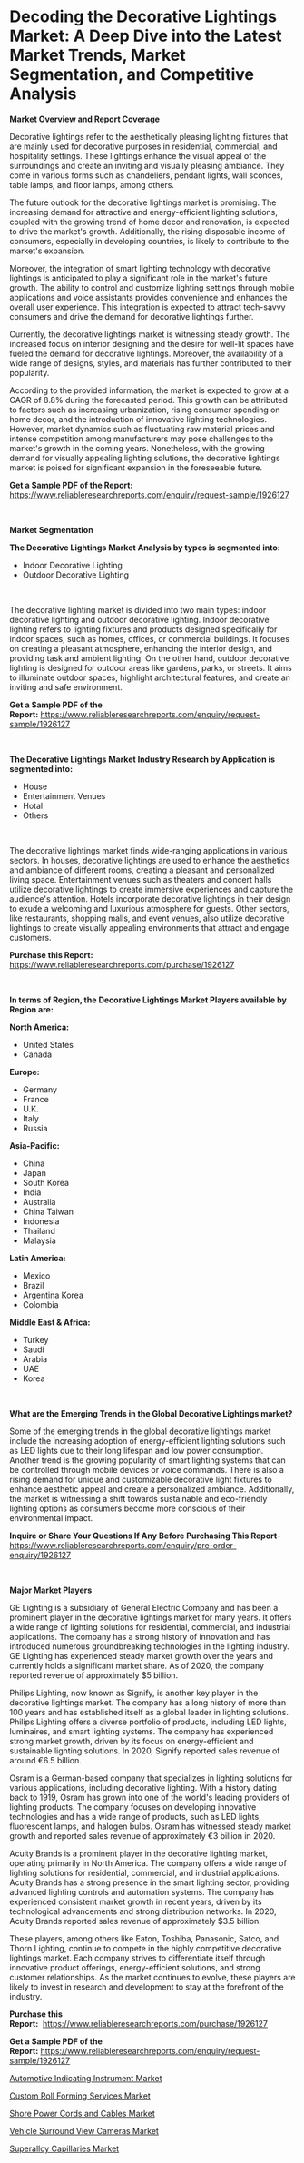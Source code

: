 <p><h1>Decoding the Decorative Lightings Market: A Deep Dive into the Latest Market Trends, Market Segmentation, and Competitive Analysis</h1></p><p><strong>Market Overview and Report Coverage</strong></p>
<p><p>Decorative lightings refer to the aesthetically pleasing lighting fixtures that are mainly used for decorative purposes in residential, commercial, and hospitality settings. These lightings enhance the visual appeal of the surroundings and create an inviting and visually pleasing ambiance. They come in various forms such as chandeliers, pendant lights, wall sconces, table lamps, and floor lamps, among others.</p><p>The future outlook for the decorative lightings market is promising. The increasing demand for attractive and energy-efficient lighting solutions, coupled with the growing trend of home decor and renovation, is expected to drive the market's growth. Additionally, the rising disposable income of consumers, especially in developing countries, is likely to contribute to the market's expansion.</p><p>Moreover, the integration of smart lighting technology with decorative lightings is anticipated to play a significant role in the market's future growth. The ability to control and customize lighting settings through mobile applications and voice assistants provides convenience and enhances the overall user experience. This integration is expected to attract tech-savvy consumers and drive the demand for decorative lightings further.</p><p>Currently, the decorative lightings market is witnessing steady growth. The increased focus on interior designing and the desire for well-lit spaces have fueled the demand for decorative lightings. Moreover, the availability of a wide range of designs, styles, and materials has further contributed to their popularity.</p><p>According to the provided information, the market is expected to grow at a CAGR of 8.8% during the forecasted period. This growth can be attributed to factors such as increasing urbanization, rising consumer spending on home decor, and the introduction of innovative lighting technologies. However, market dynamics such as fluctuating raw material prices and intense competition among manufacturers may pose challenges to the market's growth in the coming years. Nonetheless, with the growing demand for visually appealing lighting solutions, the decorative lightings market is poised for significant expansion in the foreseeable future.</p></p>
<p><strong>Get a Sample PDF of the Report:</strong> <a href="https://www.reliableresearchreports.com/enquiry/request-sample/1926127">https://www.reliableresearchreports.com/enquiry/request-sample/1926127</a></p>
<p>&nbsp;</p>
<p><strong>Market Segmentation</strong></p>
<p><strong>The Decorative Lightings Market Analysis by types is segmented into:</strong></p>
<p><ul><li>Indoor Decorative Lighting</li><li>Outdoor Decorative Lighting</li></ul></p>
<p>&nbsp;</p>
<p><p>The decorative lighting market is divided into two main types: indoor decorative lighting and outdoor decorative lighting. Indoor decorative lighting refers to lighting fixtures and products designed specifically for indoor spaces, such as homes, offices, or commercial buildings. It focuses on creating a pleasant atmosphere, enhancing the interior design, and providing task and ambient lighting. On the other hand, outdoor decorative lighting is designed for outdoor areas like gardens, parks, or streets. It aims to illuminate outdoor spaces, highlight architectural features, and create an inviting and safe environment.</p></p>
<p><strong>Get a Sample PDF of the Report:</strong>&nbsp;<a href="https://www.reliableresearchreports.com/enquiry/request-sample/1926127">https://www.reliableresearchreports.com/enquiry/request-sample/1926127</a></p>
<p>&nbsp;</p>
<p><strong>The Decorative Lightings Market Industry Research by Application is segmented into:</strong></p>
<p><ul><li>House</li><li>Entertainment Venues</li><li>Hotal</li><li>Others</li></ul></p>
<p>&nbsp;</p>
<p><p>The decorative lightings market finds wide-ranging applications in various sectors. In houses, decorative lightings are used to enhance the aesthetics and ambiance of different rooms, creating a pleasant and personalized living space. Entertainment venues such as theaters and concert halls utilize decorative lightings to create immersive experiences and capture the audience's attention. Hotels incorporate decorative lightings in their design to exude a welcoming and luxurious atmosphere for guests. Other sectors, like restaurants, shopping malls, and event venues, also utilize decorative lightings to create visually appealing environments that attract and engage customers.</p></p>
<p><strong>Purchase this Report:</strong>&nbsp; <a href="https://www.reliableresearchreports.com/purchase/1926127">https://www.reliableresearchreports.com/purchase/1926127</a></p>
<p>&nbsp;</p>
<p><strong>In terms of Region, the Decorative Lightings Market Players available by Region are:</strong></p>
<p>
    <p> <strong> North America: </strong>
        <ul>
            <li>United States</li>
            <li>Canada</li>
        </ul>
        </p> 
    <p> <strong> Europe: </strong>
        <ul>
            <li>Germany</li>
            <li>France</li>
            <li>U.K.</li>
            <li>Italy</li>
            <li>Russia</li>
        </ul>
        </p> 
    <p> <strong> Asia-Pacific: </strong>
        <ul>
            <li>China</li>
            <li>Japan</li>
            <li>South Korea</li>
            <li>India</li>
            <li>Australia</li>
            <li>China Taiwan</li>
            <li>Indonesia</li>
            <li>Thailand</li>
            <li>Malaysia</li>
        </ul>
        </p> 
    <p> <strong> Latin America: </strong>
        <ul>
            <li>Mexico</li>
            <li>Brazil</li>
            <li>Argentina Korea</li>
            <li>Colombia</li>
        </ul>
        </p> 
    <p> <strong> Middle East & Africa: </strong>
        <ul>
            <li>Turkey</li>
            <li>Saudi</li>
            <li>Arabia</li>
            <li>UAE</li>
            <li>Korea</li>
        </ul>
    </p>
    </p>
<p>&nbsp;</p>
<p><strong>What are the Emerging Trends in the Global Decorative Lightings market?</strong></p>
<p><p>Some of the emerging trends in the global decorative lightings market include the increasing adoption of energy-efficient lighting solutions such as LED lights due to their long lifespan and low power consumption. Another trend is the growing popularity of smart lighting systems that can be controlled through mobile devices or voice commands. There is also a rising demand for unique and customizable decorative light fixtures to enhance aesthetic appeal and create a personalized ambiance. Additionally, the market is witnessing a shift towards sustainable and eco-friendly lighting options as consumers become more conscious of their environmental impact.</p></p>
<p><strong>Inquire or Share Your Questions If Any Before Purchasing This Report</strong>- <a href="https://www.reliableresearchreports.com/enquiry/pre-order-enquiry/1926127">https://www.reliableresearchreports.com/enquiry/pre-order-enquiry/1926127</a></p>
<p>&nbsp;</p>
<p><strong>Major Market Players</strong></p>
<p><p>GE Lighting is a subsidiary of General Electric Company and has been a prominent player in the decorative lightings market for many years. It offers a wide range of lighting solutions for residential, commercial, and industrial applications. The company has a strong history of innovation and has introduced numerous groundbreaking technologies in the lighting industry. GE Lighting has experienced steady market growth over the years and currently holds a significant market share. As of 2020, the company reported revenue of approximately $5 billion.</p><p>Philips Lighting, now known as Signify, is another key player in the decorative lightings market. The company has a long history of more than 100 years and has established itself as a global leader in lighting solutions. Philips Lighting offers a diverse portfolio of products, including LED lights, luminaires, and smart lighting systems. The company has experienced strong market growth, driven by its focus on energy-efficient and sustainable lighting solutions. In 2020, Signify reported sales revenue of around €6.5 billion.</p><p>Osram is a German-based company that specializes in lighting solutions for various applications, including decorative lighting. With a history dating back to 1919, Osram has grown into one of the world's leading providers of lighting products. The company focuses on developing innovative technologies and has a wide range of products, such as LED lights, fluorescent lamps, and halogen bulbs. Osram has witnessed steady market growth and reported sales revenue of approximately €3 billion in 2020.</p><p>Acuity Brands is a prominent player in the decorative lighting market, operating primarily in North America. The company offers a wide range of lighting solutions for residential, commercial, and industrial applications. Acuity Brands has a strong presence in the smart lighting sector, providing advanced lighting controls and automation systems. The company has experienced consistent market growth in recent years, driven by its technological advancements and strong distribution networks. In 2020, Acuity Brands reported sales revenue of approximately $3.5 billion.</p><p>These players, among others like Eaton, Toshiba, Panasonic, Satco, and Thorn Lighting, continue to compete in the highly competitive decorative lightings market. Each company strives to differentiate itself through innovative product offerings, energy-efficient solutions, and strong customer relationships. As the market continues to evolve, these players are likely to invest in research and development to stay at the forefront of the industry.</p></p>
<p><strong>Purchase this Report:</strong>&nbsp;&nbsp;<a href="https://www.reliableresearchreports.com/purchase/1926127">https://www.reliableresearchreports.com/purchase/1926127</a></p>
<p></p>
<p><strong>Get a Sample PDF of the Report:</strong>&nbsp;<a href="https://www.reliableresearchreports.com/enquiry/request-sample/1926127">https://www.reliableresearchreports.com/enquiry/request-sample/1926127</a></p>
<p><p><a href="https://medium.com/@donaldmendez2018/automotive-indicating-instrument-market-size-and-market-trends-complete-industry-overview-2023-to-f2b080b839f5">Automotive Indicating Instrument Market</a></p><p><a href="https://medium.com/@dylangilbert65/custom-roll-forming-services-market-trends-forecast-and-competitive-analysis-to-2030-e106785134e5">Custom Roll Forming Services Market</a></p><p><a href="https://medium.com/@randyrose31/decoding-shore-power-cords-and-cables-market-metrics-market-share-trends-and-growth-patterns-5743c045b9c2">Shore Power Cords and Cables Market</a></p><p><a href="https://medium.com/@kennethjensen27/decoding-vehicle-surround-view-cameras-market-metrics-market-share-trends-and-growth-patterns-5fe663ef1a18">Vehicle ​Surround View Cameras Market</a></p><p><a href="https://medium.com/@angelageorge32/superalloy-capillaries-market-size-market-outlook-and-market-forecast-2023-to-2030-6e6bcda53c75">Superalloy Capillaries Market</a></p></p>